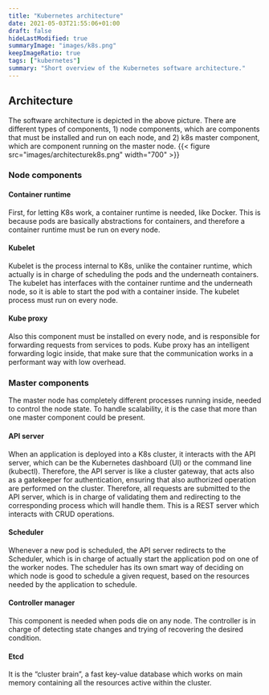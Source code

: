 ```yaml
---
title: "Kubernetes architecture"
date: 2021-05-03T21:55:06+01:00
draft: false
hideLastModified: true
summaryImage: "images/k8s.png"
keepImageRatio: true
tags: ["kubernetes"]
summary: "Short overview of the Kubernetes software architecture."
---
```

## Architecture
The software architecture is depicted in the above picture.
There are different types of components, 1) node components, which are components that must be installed and run on each node, and 2) k8s master component, which are component running on the master node.
{{< figure src="images/architecturek8s.png" width="700" >}}
### Node components
#### Container runtime
First, for letting K8s work, a container runtime is needed, like Docker. This is because pods are basically abstractions for containers, and therefore a container runtime must be run on every node.
#### Kubelet
Kubelet is the process internal to K8s, unlike the container runtime, which actually is in charge of scheduling the pods and the underneath containers. The kubelet has interfaces with the container runtime and the underneath node, so it is able to start the pod with a container inside. The kubelet process must run on every node.
#### Kube proxy
Also this component must be installed on every node, and is responsible for forwarding requests from services to pods. Kube proxy has an intelligent forwarding logic inside, that make sure that the communication works in a performant way with low overhead.
### Master components
The master node has completely different processes running inside, needed to control the node state. To handle scalability, it is the case that more than one master component could be present.
#### API server
When an application is deployed into a K8s cluster, it interacts with the API server, which can be the Kubernetes dashboard (UI) or the command line (kubectl). Therefore, the API server is like a cluster gateway, that acts also as a gatekeeper for authentication, ensuring that also authorized operation are performed on the cluster. Therefore, all requests are submitted to the API server, which is in charge of validating them and redirecting to the corresponding process which will handle them. This is a REST server which interacts with CRUD operations.
#### Scheduler
Whenever a new pod is scheduled, the API server redirects to the Scheduler, which is in charge of actually start the application pod on one of the worker nodes. The scheduler has its own smart way of deciding on which node is good to schedule a given request, based on the resources needed by the application to schedule.
#### Controller manager
This component is needed when pods die on any node. The controller is in charge of detecting state changes and trying of recovering the desired condition.
#### Etcd
It is the “cluster brain”, a fast key-value database which works on main memory containing all the resources active within the cluster.
